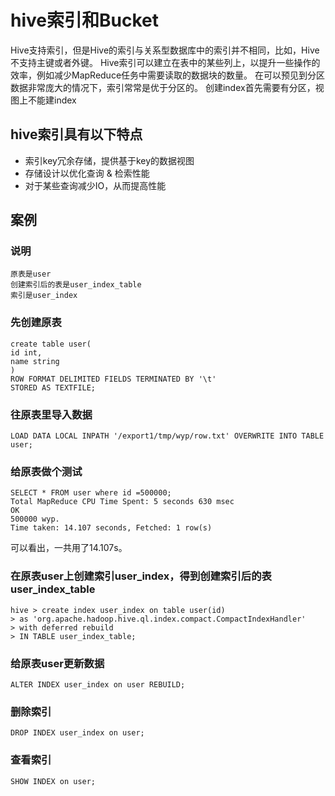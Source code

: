 hive索引和Bucket
===================

Hive支持索引，但是Hive的索引与关系型数据库中的索引并不相同，比如，Hive不支持主键或者外键。
Hive索引可以建立在表中的某些列上，以提升一些操作的效率，例如减少MapReduce任务中需要读取的数据块的数量。
在可以预见到分区数据非常庞大的情况下，索引常常是优于分区的。
创建index首先需要有分区，视图上不能建index

## hive索引具有以下特点
* 索引key冗余存储，提供基于key的数据视图
* 存储设计以优化查询 & 检索性能
* 对于某些查询减少IO，从而提高性能

## 案例
### 说明
```
原表是user
创建索引后的表是user_index_table
索引是user_index 
```
### 先创建原表
```
create table user(
id int,
name string
)
ROW FORMAT DELIMITED FIELDS TERMINATED BY '\t'
STORED AS TEXTFILE;
```
### 往原表里导入数据
```
LOAD DATA LOCAL INPATH '/export1/tmp/wyp/row.txt' OVERWRITE INTO TABLE user;
```
### 给原表做个测试
```
SELECT * FROM user where id =500000;
Total MapReduce CPU Time Spent: 5 seconds 630 msec
OK
500000 wyp.
Time taken: 14.107 seconds, Fetched: 1 row(s)
```
可以看出，一共用了14.107s。

### 在原表user上创建索引user_index，得到创建索引后的表user_index_table
```
hive > create index user_index on table user(id)
> as 'org.apache.hadoop.hive.ql.index.compact.CompactIndexHandler'
> with deferred rebuild
> IN TABLE user_index_table; 
```

### 给原表user更新数据
```
ALTER INDEX user_index on user REBUILD;
```

### 删除索引
```
DROP INDEX user_index on user;
```

### 查看索引
```
SHOW INDEX on user;
```
	

